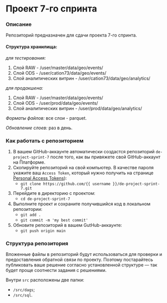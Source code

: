 # Проект 7-го спринта

### Описание
Репозиторий предназначен для сдачи проекта 7-го спринта.

#### Структура хранилища:

*для тестирования:* 
1. Слой RAW - /user/master/data/geo/events/
2. Слой ODS - /user/cation73/data/geo/events/
3. Слой аналитических витрин - /user/cation73/data/geo/analytics/

*для продакшена:*
1. Слой RAW - /user/master/data/geo/events/
2. Слой ODS - /user/prod/data/geo/events/
3. Слой аналитических витрин - /user/prod/data/geo/analytics/

*Форматы файлов:* все слои - parquet. 

*Обновление слоев:* раз в день.

### Как работать с репозиторием
1. В вашем GitHub-аккаунте автоматически создастся репозиторий `de-project-sprint-7` после того, как вы привяжете свой GitHub-аккаунт на Платформе.
2. Скопируйте репозиторий на свой компьютер. В качестве пароля укажите ваш `Access Token`, который нужно получить на странице [Personal Access Tokens](https://github.com/settings/tokens)):
	* `git clone https://github.com/{{ username }}/de-project-sprint-7.git`
3. Перейдите в директорию с проектом: 
	* `cd de-project-sprint-7`
4. Выполните проект и сохраните получившийся код в локальном репозитории:
	* `git add .`
	* `git commit -m 'my best commit'`
5. Обновите репозиторий в вашем GutHub-аккаунте:
	* `git push origin main`

### Структура репозитория
Вложенные файлы в репозиторий будут использоваться для проверки и предоставления обратной связи по проекту. Поэтому постарайтесь публиковать ваше решение согласно установленной структуре — так будет проще соотнести задания с решениями.

Внутри `src` расположены две папки:
- `/src/dags`;
- `/src/sql`.
